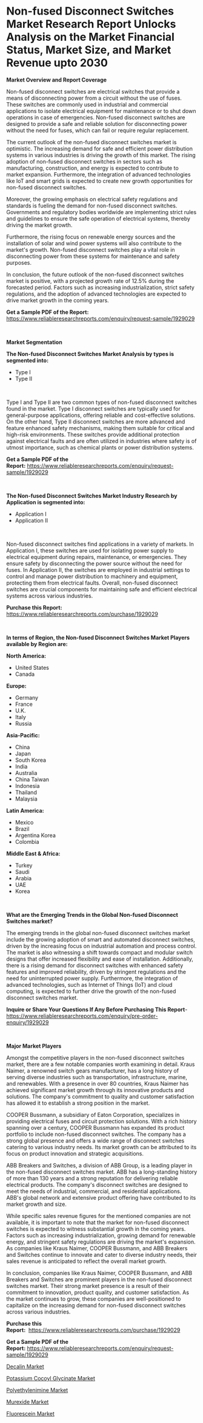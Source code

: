 <p><h1>Non-fused Disconnect Switches Market Research Report Unlocks Analysis on the Market Financial Status, Market Size, and Market Revenue upto 2030</h1></p><p><strong>Market Overview and Report Coverage</strong></p>
<p><p>Non-fused disconnect switches are electrical switches that provide a means of disconnecting power from a circuit without the use of fuses. These switches are commonly used in industrial and commercial applications to isolate electrical equipment for maintenance or to shut down operations in case of emergencies. Non-fused disconnect switches are designed to provide a safe and reliable solution for disconnecting power without the need for fuses, which can fail or require regular replacement.</p><p>The current outlook of the non-fused disconnect switches market is optimistic. The increasing demand for safe and efficient power distribution systems in various industries is driving the growth of this market. The rising adoption of non-fused disconnect switches in sectors such as manufacturing, construction, and energy is expected to contribute to market expansion. Furthermore, the integration of advanced technologies like IoT and smart grids is expected to create new growth opportunities for non-fused disconnect switches.</p><p>Moreover, the growing emphasis on electrical safety regulations and standards is fueling the demand for non-fused disconnect switches. Governments and regulatory bodies worldwide are implementing strict rules and guidelines to ensure the safe operation of electrical systems, thereby driving the market growth.</p><p>Furthermore, the rising focus on renewable energy sources and the installation of solar and wind power systems will also contribute to the market's growth. Non-fused disconnect switches play a vital role in disconnecting power from these systems for maintenance and safety purposes.</p><p>In conclusion, the future outlook of the non-fused disconnect switches market is positive, with a projected growth rate of 12.5% during the forecasted period. Factors such as increasing industrialization, strict safety regulations, and the adoption of advanced technologies are expected to drive market growth in the coming years.</p></p>
<p><strong>Get a Sample PDF of the Report:</strong> <a href="https://www.reliableresearchreports.com/enquiry/request-sample/1929029">https://www.reliableresearchreports.com/enquiry/request-sample/1929029</a></p>
<p>&nbsp;</p>
<p><strong>Market Segmentation</strong></p>
<p><strong>The Non-fused Disconnect Switches Market Analysis by types is segmented into:</strong></p>
<p><ul><li>Type I</li><li>Type II</li></ul></p>
<p>&nbsp;</p>
<p><p>Type I and Type II are two common types of non-fused disconnect switches found in the market. Type I disconnect switches are typically used for general-purpose applications, offering reliable and cost-effective solutions. On the other hand, Type II disconnect switches are more advanced and feature enhanced safety mechanisms, making them suitable for critical and high-risk environments. These switches provide additional protection against electrical faults and are often utilized in industries where safety is of utmost importance, such as chemical plants or power distribution systems.</p></p>
<p><strong>Get a Sample PDF of the Report:</strong>&nbsp;<a href="https://www.reliableresearchreports.com/enquiry/request-sample/1929029">https://www.reliableresearchreports.com/enquiry/request-sample/1929029</a></p>
<p>&nbsp;</p>
<p><strong>The Non-fused Disconnect Switches Market Industry Research by Application is segmented into:</strong></p>
<p><ul><li>Application I</li><li>Application II</li></ul></p>
<p>&nbsp;</p>
<p><p>Non-fused disconnect switches find applications in a variety of markets. In Application I, these switches are used for isolating power supply to electrical equipment during repairs, maintenance, or emergencies. They ensure safety by disconnecting the power source without the need for fuses. In Application II, the switches are employed in industrial settings to control and manage power distribution to machinery and equipment, protecting them from electrical faults. Overall, non-fused disconnect switches are crucial components for maintaining safe and efficient electrical systems across various industries.</p></p>
<p><strong>Purchase this Report:</strong>&nbsp; <a href="https://www.reliableresearchreports.com/purchase/1929029">https://www.reliableresearchreports.com/purchase/1929029</a></p>
<p>&nbsp;</p>
<p><strong>In terms of Region, the Non-fused Disconnect Switches Market Players available by Region are:</strong></p>
<p>
    <p> <strong> North America: </strong>
        <ul>
            <li>United States</li>
            <li>Canada</li>
        </ul>
        </p> 
    <p> <strong> Europe: </strong>
        <ul>
            <li>Germany</li>
            <li>France</li>
            <li>U.K.</li>
            <li>Italy</li>
            <li>Russia</li>
        </ul>
        </p> 
    <p> <strong> Asia-Pacific: </strong>
        <ul>
            <li>China</li>
            <li>Japan</li>
            <li>South Korea</li>
            <li>India</li>
            <li>Australia</li>
            <li>China Taiwan</li>
            <li>Indonesia</li>
            <li>Thailand</li>
            <li>Malaysia</li>
        </ul>
        </p> 
    <p> <strong> Latin America: </strong>
        <ul>
            <li>Mexico</li>
            <li>Brazil</li>
            <li>Argentina Korea</li>
            <li>Colombia</li>
        </ul>
        </p> 
    <p> <strong> Middle East & Africa: </strong>
        <ul>
            <li>Turkey</li>
            <li>Saudi</li>
            <li>Arabia</li>
            <li>UAE</li>
            <li>Korea</li>
        </ul>
    </p>
    </p>
<p>&nbsp;</p>
<p><strong>What are the Emerging Trends in the Global Non-fused Disconnect Switches market?</strong></p>
<p><p>The emerging trends in the global non-fused disconnect switches market include the growing adoption of smart and automated disconnect switches, driven by the increasing focus on industrial automation and process control. The market is also witnessing a shift towards compact and modular switch designs that offer increased flexibility and ease of installation. Additionally, there is a rising demand for disconnect switches with enhanced safety features and improved reliability, driven by stringent regulations and the need for uninterrupted power supply. Furthermore, the integration of advanced technologies, such as Internet of Things (IoT) and cloud computing, is expected to further drive the growth of the non-fused disconnect switches market.</p></p>
<p><strong>Inquire or Share Your Questions If Any Before Purchasing This Report</strong>- <a href="https://www.reliableresearchreports.com/enquiry/pre-order-enquiry/1929029">https://www.reliableresearchreports.com/enquiry/pre-order-enquiry/1929029</a></p>
<p>&nbsp;</p>
<p><strong>Major Market Players</strong></p>
<p><p>Amongst the competitive players in the non-fused disconnect switches market, there are a few notable companies worth examining in detail. Kraus Naimer, a renowned switch gears manufacturer, has a long history of serving diverse industries such as transportation, infrastructure, marine, and renewables. With a presence in over 80 countries, Kraus Naimer has achieved significant market growth through its innovative products and solutions. The company's commitment to quality and customer satisfaction has allowed it to establish a strong position in the market.</p><p>COOPER Bussmann, a subsidiary of Eaton Corporation, specializes in providing electrical fuses and circuit protection solutions. With a rich history spanning over a century, COOPER Bussmann has expanded its product portfolio to include non-fused disconnect switches. The company has a strong global presence and offers a wide range of disconnect switches catering to various industry needs. Its market growth can be attributed to its focus on product innovation and strategic acquisitions.</p><p>ABB Breakers and Switches, a division of ABB Group, is a leading player in the non-fused disconnect switches market. ABB has a long-standing history of more than 130 years and a strong reputation for delivering reliable electrical products. The company's disconnect switches are designed to meet the needs of industrial, commercial, and residential applications. ABB's global network and extensive product offering have contributed to its market growth and size.</p><p>While specific sales revenue figures for the mentioned companies are not available, it is important to note that the market for non-fused disconnect switches is expected to witness substantial growth in the coming years. Factors such as increasing industrialization, growing demand for renewable energy, and stringent safety regulations are driving the market's expansion. As companies like Kraus Naimer, COOPER Bussmann, and ABB Breakers and Switches continue to innovate and cater to diverse industry needs, their sales revenue is anticipated to reflect the overall market growth.</p><p>In conclusion, companies like Kraus Naimer, COOPER Bussmann, and ABB Breakers and Switches are prominent players in the non-fused disconnect switches market. Their strong market presence is a result of their commitment to innovation, product quality, and customer satisfaction. As the market continues to grow, these companies are well-positioned to capitalize on the increasing demand for non-fused disconnect switches across various industries.</p></p>
<p><strong>Purchase this Report:</strong>&nbsp;&nbsp;<a href="https://www.reliableresearchreports.com/purchase/1929029">https://www.reliableresearchreports.com/purchase/1929029</a></p>
<p></p>
<p><strong>Get a Sample PDF of the Report:</strong>&nbsp;<a href="https://www.reliableresearchreports.com/enquiry/request-sample/1929029">https://www.reliableresearchreports.com/enquiry/request-sample/1929029</a></p>
<p><p><a href="https://medium.com/@elisamohr1910/decalin-market-the-key-to-successful-business-strategy-forecast-till-2030-a937dc80fd47">Decalin Market</a></p><p><a href="https://medium.com/@dellkoepp/potassium-cocoyl-glycinate-market-size-reveals-the-best-marketing-channels-in-global-industry-4940e2668860">Potassium Cocoyl Glycinate Market</a></p><p><a href="https://medium.com/@randyhuel1989/polyethylenimine-market-report-reveals-the-latest-trends-and-growth-opportunities-of-this-market-b1fe4034bf84">Polyethylenimine Market</a></p><p><a href="https://medium.com/@beaublock2023/murexide-market-analysis-its-cagr-market-segmentation-and-global-industry-overview-df4961815822">Murexide Market</a></p><p><a href="https://medium.com/@rogerking1949/fluorescein-market-exploring-market-share-market-trends-and-future-growth-90b2b0034155">Fluorescein Market</a></p></p>